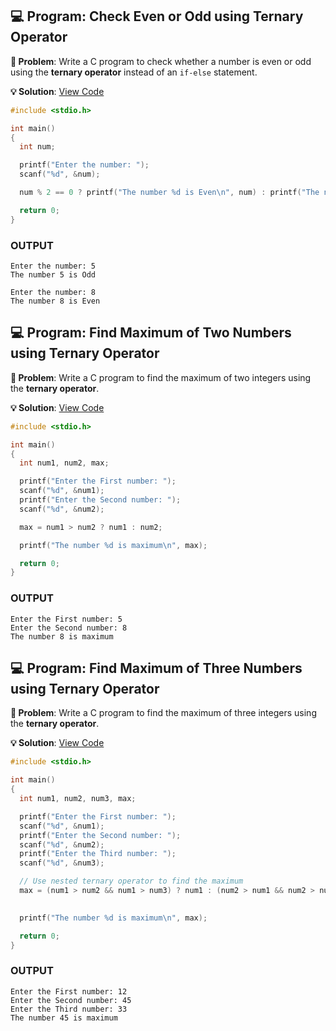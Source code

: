 ## 💻 Program: Check Even or Odd using Ternary Operator

**📔 Problem**: Write a C program to check whether a number is even or odd using the **ternary operator** instead of an `if-else` statement.

**💡 Solution**: [View Code](even_odd.c)

```c
#include <stdio.h>

int main()
{
  int num;

  printf("Enter the number: ");
  scanf("%d", &num);

  num % 2 == 0 ? printf("The number %d is Even\n", num) : printf("The number %d is Odd\n", num);

  return 0;
}


```
### OUTPUT

```
Enter the number: 5
The number 5 is Odd
```
```
Enter the number: 8
The number 8 is Even
```

## 💻 Program: Find Maximum of Two Numbers using Ternary Operator

**📔 Problem**: Write a C program to find the maximum of two integers using the **ternary operator**.

**💡 Solution**: [View Code](maximum_of_two.c)

```c
#include <stdio.h>

int main()
{
  int num1, num2, max;

  printf("Enter the First number: ");
  scanf("%d", &num1);
  printf("Enter the Second number: ");
  scanf("%d", &num2);

  max = num1 > num2 ? num1 : num2;

  printf("The number %d is maximum\n", max);

  return 0;
}


```
### OUTPUT

```
Enter the First number: 5
Enter the Second number: 8
The number 8 is maximum
```
## 💻 Program: Find Maximum of Three Numbers using Ternary Operator

**📔 Problem**: Write a C program to find the maximum of three integers using the **ternary operator**.

**💡 Solution**: [View Code](maximum_of_three.c)

```c
#include <stdio.h>

int main()
{
  int num1, num2, num3, max;

  printf("Enter the First number: ");
  scanf("%d", &num1);
  printf("Enter the Second number: ");
  scanf("%d", &num2);
  printf("Enter the Third number: ");
  scanf("%d", &num3);

  // Use nested ternary operator to find the maximum
  max = (num1 > num2 && num1 > num3) ? num1 : (num2 > num1 && num2 > num3) ? num2
                                                                           : num3;

  printf("The number %d is maximum\n", max);

  return 0;
}


```
### OUTPUT

```
Enter the First number: 12
Enter the Second number: 45
Enter the Third number: 33
The number 45 is maximum
```
